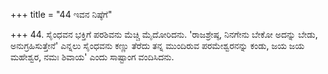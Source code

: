 +++
title = "44 ಇವನ ನಿಷ್ಠೆಗೆ"

+++
44. ಸೈಂಧವನ ಭಕ್ತಿಗೆ ಪರಶಿವನು ಮೆಚ್ಚಿ ಮೈದೋರಿದನು. 'ರಾಜಶ್ರೇಷ್ಠ, ನಿನಗೇನು ಬೇಕೋ ಅದನ್ನು ಬೇಡು, ಅನುಗ್ರಹಿಸುತ್ತೇನೆ' ಎನ್ನಲು ಸೈಂಧವನು ಕಣ್ಣು ತೆರೆದು ತನ್ನ ಮುಂದಿರುವ ಪರಮೇಶ್ವರನನ್ನು ಕಂಡು, ಜಯ ಜಯ ಮಹೇಶ್ವರ, ನಮಃ ಶಿವಾಯ' ಎಂದು ಸಾಷ್ಟಾಂಗ ವಂದಿಸಿದನು.